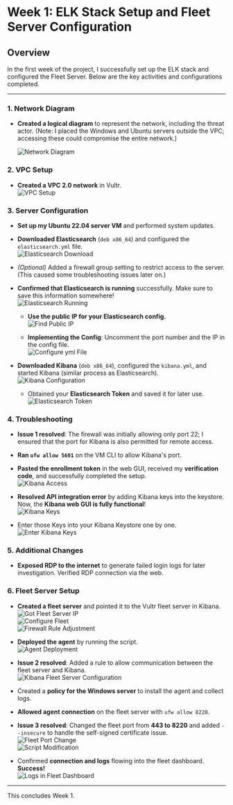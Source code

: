# Week 1: ELK Stack Setup and Fleet Server Configuration

## Overview
In the first week of the project, I successfully set up the ELK stack and configured the Fleet Server. Below are the key activities and configurations completed.

---

### 1. Network Diagram
- **Created a logical diagram** to represent the network, including the threat actor. (Note: I placed the Windows and Ubuntu servers outside the VPC; accessing these could compromise the entire network.)
  
  ![Network Diagram](https://github.com/Jacob-Brown-950/30-Day-SOC-Challenge/blob/main/Network%20Logical%20Diagram.png)

### 2. VPC Setup
- **Created a VPC 2.0 network** in Vultr.  
  ![VPC Setup](https://github.com/Jacob-Brown-950/30-Day-SOC-Challenge/blob/main/Screenshots/Step%202%20Click%20%22Add%20VPC%202.0%22.png)

### 3. Server Configuration
- **Set up my Ubuntu 22.04 server VM** and performed system updates.
- **Downloaded Elasticsearch** (`deb x86_64`) and configured the `elasticsearch.yml` file.  
  ![Elasticsearch Download](https://github.com/Jacob-Brown-950/30-Day-SOC-Challenge/blob/main/Screenshots/Step%203%20Downloading%20Elasticsearch.png)

- *(Optional)* Added a firewall group setting to restrict access to the server. (This caused some troubleshooting issues later on.)

- **Confirmed that Elasticsearch is running** successfully. Make sure to save this information somewhere!  
  ![Elasticsearch Running](https://github.com/Jacob-Brown-950/30-Day-SOC-Challenge/blob/main/Screenshots/Step%204%20Make%20Sure%20You%20Save%20This%20info!.png)

  - **Use the public IP for your Elasticsearch config.**  
  ![Find Public IP](https://github.com/Jacob-Brown-950/30-Day-SOC-Challenge/blob/main/Screenshots/Step%205%20Set%20it%20to%20this%20so%20you%20can%20access%20it%20via%20SOC%20Laptop.png)

  - **Implementing the Config**: Uncomment the port number and the IP in the config file.  
  ![Configure yml File](https://github.com/Jacob-Brown-950/30-Day-SOC-Challenge/blob/main/Screenshots/Step%206%20Configure%20elasticsearch%20yml%20file.png)

- **Downloaded Kibana** (`deb x86_64`), configured the `kibana.yml`, and started Kibana (similar process as Elasticsearch).  
  ![Kibana Configuration](https://github.com/Jacob-Brown-950/30-Day-SOC-Challenge/blob/main/Screenshots/Step%207%20Configure%20Kibana%20yml.png)

  - Obtained your **Elasticsearch Token** and saved it for later use.  
  ![Elasticsearch Token](https://github.com/Jacob-Brown-950/30-Day-SOC-Challenge/blob/main/Screenshots/Step%208%20Get%20your%20Token.png)

### 4. Troubleshooting
- **Issue 1 resolved**: The firewall was initially allowing only port 22; I ensured that the port for Kibana is also permitted for remote access.
- **Ran `ufw allow 5601`** on the VM CLI to allow Kibana's port.

- **Pasted the enrollment token** in the web GUI, received my **verification code**, and successfully completed the setup.  
  ![Kibana Access](https://github.com/Jacob-Brown-950/30-Day-SOC-Challenge/blob/main/Screenshots/Step%209%20Got%20in%20to%20Kibana!%20now%20paste%20your%20key%20in.png)

- **Resolved API integration error** by adding Kibana keys into the keystore. Now, the **Kibana web GUI is fully functional**!  
  ![Kibana Keys](https://github.com/Jacob-Brown-950/30-Day-SOC-Challenge/blob/main/Screenshots/Step%2011%20Get%20your%20encryption%20keys.png)

- Enter those Keys into your Kibana Keystore one by one.  
  ![Enter Kibana Keys](https://github.com/Jacob-Brown-950/30-Day-SOC-Challenge/blob/main/Screenshots/Step%2012%20Enter%20those%20keys%20into%20the%20keystore.png)

### 5. Additional Changes
- **Exposed RDP to the internet** to generate failed login logs for later investigation. Verified RDP connection via the web.

### 6. Fleet Server Setup
- **Created a fleet server** and pointed it to the Vultr fleet server in Kibana.  
  ![Got Fleet Server IP](https://github.com/Jacob-Brown-950/30-Day-SOC-Challenge/blob/main/Screenshots/Step%2013%20Get%20Public%20IP%20of%20Fleet%20Server%20.png)  
  ![Configure Fleet](https://github.com/Jacob-Brown-950/30-Day-SOC-Challenge/blob/main/Screenshots/Step%2014%20Point%20Fleet%20Server%20in%20Kibana%20to%20IP.png)  
  ![Firewall Rule Adjustment](https://github.com/Jacob-Brown-950/30-Day-SOC-Challenge/blob/main/Screenshots/Step%2016%20Add%20firewall%20rule%20to%20allow%20fleet%20server%20connection.png)

- **Deployed the agent** by running the script.  
  ![Agent Deployment](https://github.com/Jacob-Brown-950/30-Day-SOC-Challenge/blob/main/Screenshots/Step%2017%20Agent%20Installed%20Successfuly!%20.png)

- **Issue 2 resolved**: Added a rule to allow communication between the fleet server and Kibana.  
  ![Kibana Fleet Server Configuration](https://github.com/Jacob-Brown-950/30-Day-SOC-Challenge/blob/main/Screenshots/Step%2018%20Go%20to%20fleet%20and%20change%20the%20port!.png)

- Created a **policy for the Windows server** to install the agent and collect logs.
- **Allowed agent connection** on the fleet server with `ufw allow 8220`.

- **Issue 3 resolved**: Changed the fleet port from **443 to 8220** and added `--insecure` to handle the self-signed certificate issue.  
  ![Fleet Port Change](https://github.com/Jacob-Brown-950/30-Day-SOC-Challenge/blob/main/Screenshots/Step%2018%20Go%20to%20fleet%20and%20change%20the%20port!.png)  
  ![Script Modification](https://github.com/Jacob-Brown-950/30-Day-SOC-Challenge/blob/main/Screenshots/Step%2019%20Fix%20the%20script%20and%20run%20again%2C%20success.png)

- Confirmed **connection and logs** flowing into the fleet dashboard. **Success!**  
  ![Logs in Fleet Dashboard](https://github.com/Jacob-Brown-950/30-Day-SOC-Challenge/blob/main/Screenshots/Step%2021%20See%20if%20you%20got%20logs!%20.png)

---

This concludes Week 1.
